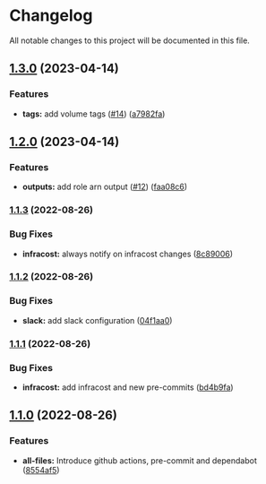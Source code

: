 # Changelog

All notable changes to this project will be documented in this file.

## [1.3.0](https://github.com/stuxcd/terraform-aws-ssm-ec2/compare/v1.2.0...v1.3.0) (2023-04-14)


### Features

* **tags:** add volume tags ([#14](https://github.com/stuxcd/terraform-aws-ssm-ec2/issues/14)) ([a7982fa](https://github.com/stuxcd/terraform-aws-ssm-ec2/commit/a7982fa97fe5d3a1863ade1e3706e19df85e720e))

## [1.2.0](https://github.com/stuxcd/terraform-aws-ssm-ec2/compare/v1.1.3...v1.2.0) (2023-04-14)


### Features

* **outputs:** add role arn output ([#12](https://github.com/stuxcd/terraform-aws-ssm-ec2/issues/12)) ([faa08c6](https://github.com/stuxcd/terraform-aws-ssm-ec2/commit/faa08c637b86647838b183a77645609f3dcb74f8))

### [1.1.3](https://github.com/stuxcd/terraform-aws-ssm-ec2/compare/v1.1.2...v1.1.3) (2022-08-26)


### Bug Fixes

* **infracost:** always notify on infracost changes ([8c89006](https://github.com/stuxcd/terraform-aws-ssm-ec2/commit/8c8900607b6caf3341fc497fd44865376da06601))

### [1.1.2](https://github.com/stuxcd/terraform-aws-ssm-ec2/compare/v1.1.1...v1.1.2) (2022-08-26)


### Bug Fixes

* **slack:** add slack configuration ([04f1aa0](https://github.com/stuxcd/terraform-aws-ssm-ec2/commit/04f1aa0bdf5f558dcd6322c7e2f7dbf5f25fbbe6))

### [1.1.1](https://github.com/stuxcd/terraform-aws-ssm-ec2/compare/v1.1.0...v1.1.1) (2022-08-26)


### Bug Fixes

* **infracost:** add infracost and new pre-commits ([bd4b9fa](https://github.com/stuxcd/terraform-aws-ssm-ec2/commit/bd4b9fa6ba7d4ddefb76c45258309c62b46f4803))

## [1.1.0](https://github.com/stuxcd/terraform-aws-ssm-ec2/compare/v1.0.0...v1.1.0) (2022-08-26)


### Features

* **all-files:** Introduce github actions, pre-commit and dependabot ([8554af5](https://github.com/stuxcd/terraform-aws-ssm-ec2/commit/8554af5d8151b818c4a5f87b6885d2291e83c6ae))
